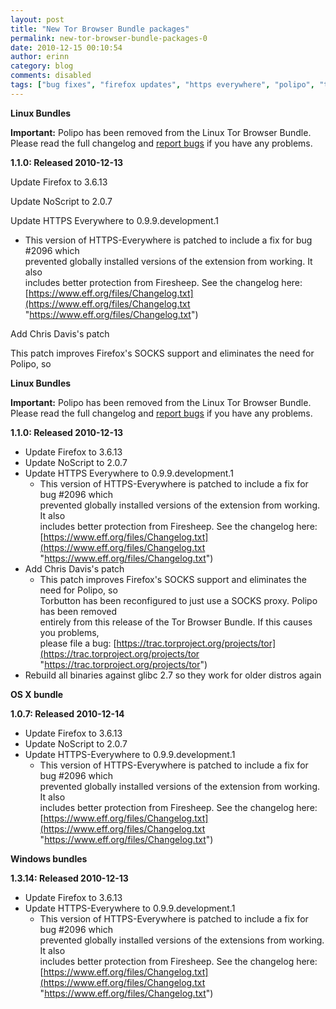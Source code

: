 ```yaml
---
layout: post
title: "New Tor Browser Bundle packages"
permalink: new-tor-browser-bundle-packages-0
date: 2010-12-15 00:10:54
author: erinn
category: blog
comments: disabled
tags: ["bug fixes", "firefox updates", "https everywhere", "polipo", "tbb", "tor browser bundle"]
---
```


**Linux Bundles**

**Important:** Polipo has been removed from the Linux Tor Browser Bundle. Please read the full changelog and [report bugs](https://trac.torproject.org) if you have any problems.

**1.1.0: Released 2010-12-13**

Update Firefox to 3.6.13

Update NoScript to 2.0.7

Update HTTPS Everywhere to 0.9.9.development.1

-   This version of HTTPS-Everywhere is patched to include a fix for bug \#2096 which  
     prevented globally installed versions of the extension from working. It also  
     includes better protection from Firesheep. See the changelog here:  
     [https://www.eff.org/files/Changelog.txt](https://www.eff.org/files/Changelog.txt "https://www.eff.org/files/Changelog.txt")

Add Chris Davis's patch

This patch improves Firefox's SOCKS support and eliminates the need for Polipo, so

<!-- more -->

**Linux Bundles**

**Important:** Polipo has been removed from the Linux Tor Browser Bundle. Please read the full changelog and [report bugs](https://trac.torproject.org) if you have any problems.

**1.1.0: Released 2010-12-13**

-   Update Firefox to 3.6.13
-   Update NoScript to 2.0.7
-   Update HTTPS Everywhere to 0.9.9.development.1
    -   This version of HTTPS-Everywhere is patched to include a fix for bug \#2096 which  
         prevented globally installed versions of the extension from working. It also  
         includes better protection from Firesheep. See the changelog here:  
         [https://www.eff.org/files/Changelog.txt](https://www.eff.org/files/Changelog.txt "https://www.eff.org/files/Changelog.txt")
-   Add Chris Davis's patch
    -   This patch improves Firefox's SOCKS support and eliminates the need for Polipo, so  
         Torbutton has been reconfigured to just use a SOCKS proxy. Polipo has been removed  
         entirely from this release of the Tor Browser Bundle. If this causes you problems,  
         please file a bug: [https://trac.torproject.org/projects/tor](https://trac.torproject.org/projects/tor "https://trac.torproject.org/projects/tor")
-   Rebuild all binaries against glibc 2.7 so they work for older distros again

**OS X bundle**

**1.0.7: Released 2010-12-14**

-   Update Firefox to 3.6.13
-   Update NoScript to 2.0.7
-   Update HTTPS-Everywhere to 0.9.9.development.1
    -   This version of HTTPS-Everywhere is patched to include a fix for bug \#2096 which  
         prevented globally installed versions of the extension from working. It also  
         includes better protection from Firesheep. See the changelog here:  
         [https://www.eff.org/files/Changelog.txt](https://www.eff.org/files/Changelog.txt "https://www.eff.org/files/Changelog.txt")

**Windows bundles**

**1.3.14: Released 2010-12-13**

-   Update Firefox to 3.6.13
-   Update HTTPS-Everywhere to 0.9.9.development.1
    -   This version of HTTPS-Everywhere is patched to include a fix for bug \#2096 which  
         prevented globally installed versions of the extensions from working. It also  
         includes better protection from Firesheep. See the changelog here:  
         [https://www.eff.org/files/Changelog.txt](https://www.eff.org/files/Changelog.txt "https://www.eff.org/files/Changelog.txt")

